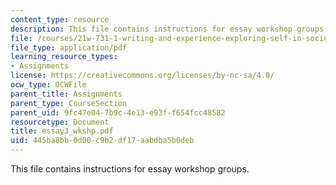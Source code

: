 ```yaml
---
content_type: resource
description: This file contains instructions for essay workshop groups.
file: /courses/21w-731-1-writing-and-experience-exploring-self-in-society-spring-2004/445ba8bb0d00c9b2df17aabdba5b0deb_essay3_wkshp.pdf
file_type: application/pdf
learning_resource_types:
- Assignments
license: https://creativecommons.org/licenses/by-nc-sa/4.0/
ocw_type: OCWFile
parent_title: Assignments
parent_type: CourseSection
parent_uid: 9fc47e04-7b9c-4e13-e93f-f654fcc48582
resourcetype: Document
title: essay3_wkshp.pdf
uid: 445ba8bb-0d00-c9b2-df17-aabdba5b0deb
---
```

This file contains instructions for essay workshop groups.